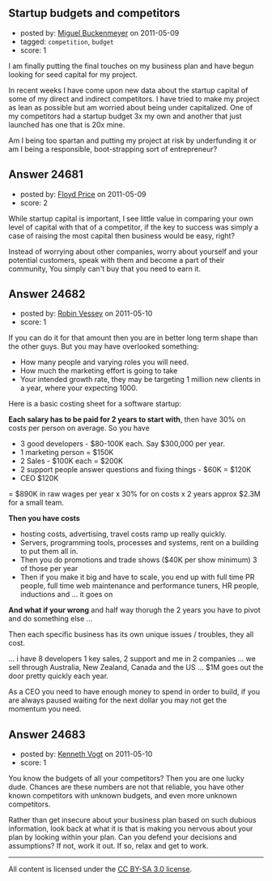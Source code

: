 ## Startup budgets and competitors

- posted by: [Miguel Buckenmeyer](https://stackexchange.com/users/-1/2383-miguel-buckenmeyer) on 2011-05-09
- tagged: `competition`, `budget`
- score: 1

I am finally putting the final touches on my business plan and have begun looking for seed capital for my project. 

In recent weeks I have come upon new data about the startup capital of some of my direct and indirect competitors. I have tried to make my project as lean as possible but am worried about being under capitalized. One of my competitors had a startup budget 3x my own and another that just launched has one that is 20x mine. 

Am I being too spartan and putting my project at risk by underfunding it or am I being a responsible, boot-strapping sort of entrepreneur?


## Answer 24681

- posted by: [Floyd Price](https://stackexchange.com/users/-1/1473-floyd-price) on 2011-05-09
- score: 2

While startup capital is important, I see little value in comparing your own level of capital with that of a competitor, if the key to success was simply a case of raising the most capital then business would be easy, right?

Instead of worrying about other companies, worry about yourself and your potential customers, speak with them and become a part of their community, You simply can't buy that you need to earn it.


## Answer 24682

- posted by: [Robin Vessey](https://stackexchange.com/users/-1/984-robin-vessey) on 2011-05-10
- score: 1

If you can do it for that amount then you are in better long term shape than the other guys. But you may have overlooked something:

 - How many people and varying roles you will need.
 - How much the marketing effort is going to take
 - Your intended growth rate, they may be targeting 1 million new clients in a year, where your expecting 1000.

Here is a basic costing sheet for a software startup:

**Each salary has to be paid for 2 years to start with**, then have 30% on costs per person on average. So you have

 - 3 good developers - $80-100K each. Say $300,000 per year.
 - 1 marketing person = $150K
 - 2 Sales - $100K each = $200K
 - 2 support people answer questions and fixing things - $60K = $120K
 - CEO $120K

= $890K in raw wages per year x 30% for on costs x 2 years approx $2.3M for a small team.

**Then you have costs**
 
 - hosting costs, advertising, travel costs ramp up really quickly.
 - Servers, programming tools, processes and systems, rent on a building to put them all in.
 - Then you do promotions and trade shows ($40K per show minimum) 3 of those per year
 - Then if you make it big and have to scale, you end up with full time PR people, full time web maintenance and performance tuners, HR people, inductions and ... it goes on

**And what if your wrong** and half way thorugh the 2 years you have to pivot and do something else ...

Then each specific business has its own unique issues / troubles, they all cost.

... i have 8 developers 1 key sales, 2 support and me in 2 companies ... we sell through Australia, New Zealand, Canada and the US ... $1M goes out the door pretty quickly each year.

As a CEO you need to have enough money to spend in order to build, if you are always paused waiting for the next dollar you may not get the momentum you need.



## Answer 24683

- posted by: [Kenneth Vogt](https://stackexchange.com/users/-1/6736-kenneth-vogt) on 2011-05-10
- score: 1

You know the budgets of all your competitors? Then you are one lucky dude. Chances are these numbers are not that reliable, you have other known competitors with unknown budgets, and even more unknown competitors.

Rather than get insecure about your business plan based on such dubious information, look back at what it is that is making you nervous about your plan by looking within your plan. Can you defend your decisions and assumptions? If not, work it out. If so, relax and get to work.





---

All content is licensed under the [CC BY-SA 3.0 license](https://creativecommons.org/licenses/by-sa/3.0/).
